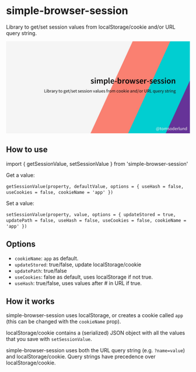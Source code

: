 # simple-browser-session

Library to get/set session values from localStorage/cookie and/or URL query string.

![simple-browser-session](docs/simple-browser-session_github_preview.jpg)


## How to use

  import { getSessionValue, setSessionValue } from 'simple-browser-session'

Get a value:

	getSessionValue(property, defaultValue, options = { useHash = false, useCookies = false, cookieName = 'app' })

Set a value:

	setSessionValue(property, value, options = { updateStored = true, updatePath = false, useHash = false, useCookies = false, cookieName = 'app' })

## Options

- `cookieName`: `app` as default.
- `updateStored`: true/false, update localStorage/cookie
- `updatePath`: true/false
- `useCookies`: false as default, uses localStorage if not true.
- `useHash`: true/false, uses values after # in URL if true.

## How it works

simple-browser-session uses localStorage, or creates a cookie called `app` (this can be changed with the `cookieName` prop).

localStorage/cookie contains a (serialized) JSON object with all the values that you save with `setSessionValue`.

simple-browser-session uses both the URL query string (e.g. `?name=value`) and localStorage/cookie. Query strings have precedence over localStorage/cookie.
